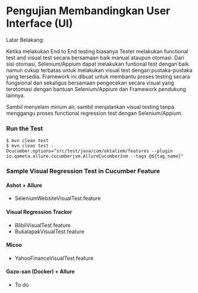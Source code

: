 # Pengujian Membandingkan User Interface (UI)

Latar Belakang:

Ketika melakukan End to End testing biasanya Tester melakukan functional test and visual test secara bersamaan baik manual ataupun otomasi. Dari sisi otomasi, Selenium/Appium dapat melakukan funtional test dengan baik namun cukup terbatas untuk melakukan visual test dengan pustaka-pustaka yang tersedia. Framework ini dibuat untuk membantu proses testing secara fungsional dan sekaligus bersamaan pengecekan secara visual yang terotomasi dengan bantuan Selenium/Appium dan Framework pendukung lainnya.

Sambil menyelam minum air, sambil menjalankan visual testing tanpa menggangu proses functional regression test dengan Selenium/Appium.


### Run the Test
```
$ mvn clean test
$ mvn clean test -Dcucumber.options="src/test/java/com/oktaliem/features --plugin io.qameta.allure.cucumberjvm.AllureCucumberJvm --tags @${tag_name}"
```

### Sample Visual Regression Test in Cucumber Feature

#### Ashot + Allure
- SeleniumWebsiteVisualTest.feature

#### Visual Regression Tracker
- BlibliVisualTest.feature
- BukalapakVisualTest.feature


#### Micoo
- YahooFinanceVisualTest.feature

#### Gazo-san (Docker) + Allure
- To do


